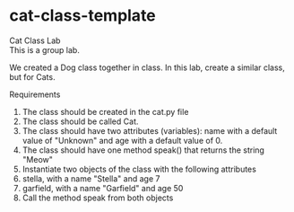 # cat-class-template  
Cat Class Lab  
This is a group lab.  

We created a Dog class together in class. In this lab, create a similar class, but for Cats.  

Requirements  
1. The class should be created in the cat.py file
2. The class should be called Cat.
3. The class should have two attributes (variables): name with a default value of "Unknown" and age with a default value of 0.
4. The class should have one method speak() that returns the string "Meow"
5. Instantiate two objects of the class with the following attributes
6. stella, with a name "Stella" and age 7
7. garfield, with a name "Garfield" and age 50
8. Call the method speak from both objects
